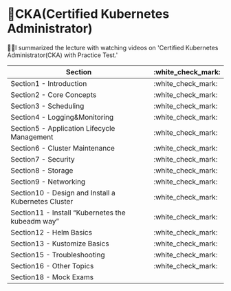 # 🌟CKA(Certified Kubernetes Administrator)


✍🏻I summarized the lecture with watching videos on 'Certified Kubernetes Administrator(CKA) with Practice Test.'


<table>
<thead>
<tr>
<th>Section</th>
<th>:white_check_mark:</th>
</tr>
</thead>
<tbody>
<tr>
<td>Section1 - Introduction</td>
<td>:white_check_mark:</td>
</tr>
<tr>
<td>Section2 - Core Concepts</td>
<td>:white_check_mark:</td>
</tr>
<tr>
<td>Section3 - Scheduling</td>
<td>:white_check_mark:</td>
</tr>
<tr>
<td>Section4 - Logging&Monitoring</td>
<td>:white_check_mark:</td>
</tr>
<tr>
<td>Section5 - Application Lifecycle Management</td>
<td>:white_check_mark:</td>
</tr>
<tr>
<td>Section6 - Cluster Maintenance</td>
<td>:white_check_mark:</td>
</tr>
<tr>
<td>Section7 - Security</td>
<td>:white_check_mark:</td>
</tr>
<tr>
<td>Section8 - Storage</td>
<td>:white_check_mark:</td>
</tr>
<tr>
<td>Section9 - Networking</td>
<td>:white_check_mark:</td>
</tr>
<tr>
<td>Section10 - Design and Install a Kubernetes Cluster</td>
<td>:white_check_mark:</td>
</tr>
<tr>
<td>Section11 - Install “Kubernetes the kubeadm way”</td>
<td>:white_check_mark:</td>
</tr>
<tr>
<td>Section12 - Helm Basics</td>
<td>:white_check_mark:</td>
</tr>
<tr>
<td>Section13 - Kustomize Basics</td>
<td>:white_check_mark:</td>
</tr>
<tr>
<td>Section15 - Troubleshooting</td>
<td>:white_check_mark:</td>
</tr>
<tr>
<td>Section16 - Other Topics</td>
<td>:white_check_mark:</td>
</tr>
<tr>
<td>Section18 - Mock Exams</td>
<td></td>
</tr>
</tbody>
</table>
